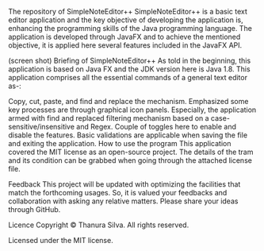 The repository of SimpleNoteEditor++
SimpleNoteEditor++ is a basic text editor application and the key objective of developing the application is, enhancing the programming skills of the Java programming language. The application is developed through JavaFX and to achieve the mentioned objective, it is applied here several features included in the JavaFX API.

(screen shot)
Briefing of SimpleNoteEditor++
As told in the beginning, this application is based on Java FX and the JDK version here is Java 1.8. This application comprises all the essential commands of a general text editor as-:

Copy, cut, paste, and find and replace the mechanism.
Emphasized some key processes are through graphical icon panels.
Especially, the application armed with find and replaced filtering mechanism
based on a case-sensitive/insensitive and Regex. Couple of toggles here to enable and disable the features.
Basic validations are applicable when saving the file and exiting the application.
How to use the program
This application covered the MIT license as an open-source project. The details of the tram and its condition can be grabbed when going through the attached license file.

Feedback
This project will be updated with optimizing the facilities that match the forthcoming usages. So, it is valued your feedbacks and collaboration with asking any relative matters. Please share your ideas through GitHub.

Licence
Copyright © Thanura Silva. All rights reserved.

Licensed under the MIT license.
